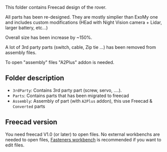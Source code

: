 This folder contains Freecad design of the rover.

All parts has been re-designed. They are mostly simplier than ExoMy one and includes custom modifications (HEad with Night Vision camera + Lidar, larger battery, etc...)

Overall size has been increase by ~150%.

A lot of 3rd party parts (switch, cable, Zip tie ...) has been removed from assembly files.

To open "assembly" files "A2Plus" addon is needed.

## Folder description

- `3rdParty`: Contains 3rd party part (screw, servo, ....).
- `Parts`: Contains parts that has been migrated to freecad
- `Assembly`: Assembly of part (with `A2Plus` addon), this use Freecad & `Converted` parts

## Freecad version

You need freecad V1.0 (or later) to open files.
No external workbenchs are needed to open files, [Fasteners workbench](https://wiki.freecad.org/Fasteners_Workbench/fr) is recommended if you want to edit files.
